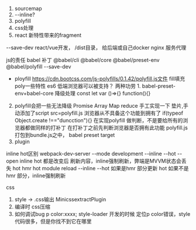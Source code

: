 1. sourcemap
2. --inline?
3. polyfill
4. css处理
5. react 新特性带来的fragment

--save-dev
react/vue开发，   /dist目录，  给后端或自己docker nginx 服务代理

js的责任  babel 补丁
@babel/cli @babel/core  @babel/preset-env @babel/polyfill --save-dev
- ployfill  https://cdn.bootcss.com/js-polyfills/0.1.42/polyfill.js文件
fill填充   poly一些特性
es6  低端浏览器可以被支持？
两种功劳 1. babel-preset-env+babel-core 降级处理
 const let var ()=>{}   function(){}
 2. polyfill会把一些无法降级 Promise Array Map reduce
   手工实现一下  垫片,手动添加了script  src=polyfill.js 浏览器从不具备这个功能到拥有了
   if(typeof Object.create  !=="duncction"){}
   在实现polyfill 做判断，不是要给所有的浏览器都做同样的打补丁
   在打补丁之前先判断浏览器是否拥有此功能
   polyfill.js 打包到bundle.js之中，  babel preset target
3. plugin


inline  hot区别
webpack-dev-server --mode development --inline --hot --open
inline hot 都是改变后 刷新内容，inline强制刷新，弊端是MVVM状态会丢失
hot hmr hot module reload --inline --hot 如果是hmr 部分更新 hot
如果不是hmr 部分，inline强制刷新

css
  1. style  ->  .css输出
     MinicssextractPlugin
  2. 编译时 css压缩
  3. 如何调试bug  p  color:xxxx;
    style-loader 开发的时候
    定位p color错误，style代码很多，但是你找不到它在哪里